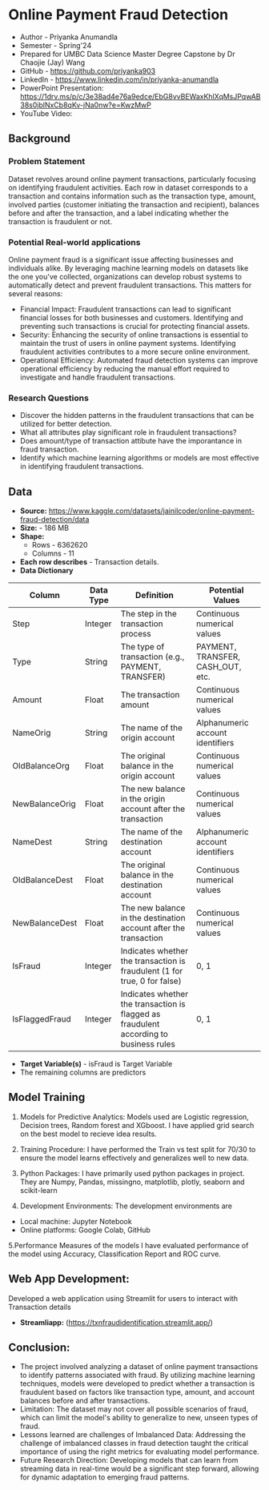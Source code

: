 # Online Payment Fraud Detection

- Author - Priyanka Anumandla
- Semester - Spring'24
- Prepared for UMBC Data Science Master Degree Capstone by Dr Chaojie (Jay) Wang
- GitHub - https://github.com/priyanka903
- LinkedIn - https://www.linkedin.com/in/priyanka-anumandla
- PowerPoint Presentation: https://1drv.ms/p/c/3e38ad4e76a9edce/EbG8vvBEWaxKhlXqMsJPqwAB38s0jblNxCb8qKv-jNa0nw?e=KwzMwP 
- YouTube Video: 


## Background
### Problem Statement
Dataset revolves around online payment transactions, particularly focusing on identifying fraudulent activities. Each row in dataset corresponds to a transaction and contains information such as the transaction type, amount, involved parties (customer initiating the transaction and recipient), balances before and after the transaction, and a label indicating whether the transaction is fraudulent or not.

### Potential Real-world applications
Online payment fraud is a significant issue affecting businesses and individuals alike. By leveraging machine learning models on datasets like the one you've collected, organizations can develop robust systems to automatically detect and prevent fraudulent transactions. This matters for several reasons:
- Financial Impact: Fraudulent transactions can lead to significant financial losses for both businesses and customers. Identifying and preventing such transactions is crucial for protecting financial assets.
- Security: Enhancing the security of online transactions is essential to maintain the trust of users in online payment systems. Identifying fraudulent activities contributes to a more secure online environment.
- Operational Efficiency: Automated fraud detection systems can improve operational efficiency by reducing the manual effort required to investigate and handle fraudulent transactions.

### Research Questions
- Discover the hidden patterns in the fraudulent transactions that can be utilized for better detection.
- What all attributes play significant role in fraudulent transactions?
- Does amount/type of transaction attibute have the imporantance in fraud transaction.
- Identify which machine learning algorithms or models are most effective in identifying fraudulent transactions.

## Data 
- **Source:** https://www.kaggle.com/datasets/jainilcoder/online-payment-fraud-detection/data
- **Size:** - 186 MB
- **Shape:** 
  - Rows - 6362620
  - Columns - 11
- **Each row describes** - Transaction details.
- **Data Dictionary**

| Column          | Data Type | Definition                                            | Potential Values                                      |
|-----------------|-----------|-------------------------------------------------------|--------------------------------------------------------|
| Step            | Integer   | The step in the transaction process                    | Continuous numerical values                           |
| Type            | String    | The type of transaction (e.g., PAYMENT, TRANSFER)      | PAYMENT, TRANSFER, CASH_OUT, etc.                       |
| Amount          | Float     | The transaction amount                                 | Continuous numerical values                           |
| NameOrig        | String    | The name of the origin account                         | Alphanumeric account identifiers                      |
| OldBalanceOrg   | Float     | The original balance in the origin account             | Continuous numerical values                           |
| NewBalanceOrig   | Float     | The new balance in the origin account after the transaction | Continuous numerical values                   |
| NameDest        | String    | The name of the destination account                    | Alphanumeric account identifiers                      |
| OldBalanceDest   | Float     | The original balance in the destination account        | Continuous numerical values                           |
| NewBalanceDest   | Float     | The new balance in the destination account after the transaction | Continuous numerical values                   |
| IsFraud         | Integer   | Indicates whether the transaction is fraudulent (1 for true, 0 for false) | 0, 1                                               |
| IsFlaggedFraud  | Integer   | Indicates whether the transaction is flagged as fraudulent according to business rules | 0, 1                                       |

- **Target Variable(s)** - isFraud is Target Variable
- The remaining columns are predictors

## Model Training
1. Models for Predictive Analytics:
Models used are Logistic regression, Decision trees, Random forest and XGboost. I have applied grid search on the best model to recieve idea results.

2. Training Procedure:
I have performed the Train vs test split for 70/30 to ensure the model learns effectively and generalizes well to new data.

3. Python Packages:
I have primarily used python packages in project. They are Numpy, Pandas, missingno, matplotlib, plotly, seaborn and scikit-learn

4. Development Environments:
The development environments are
- Local machine: Jupyter Notebook 
- Online platforms: Google Colab, GitHub

5.Performance Measures of the models
I have evaluated performance of the model using Accuracy, Classification Report and ROC curve.

## Web App Development:
Developed a web application using Streamlit for users to interact with Transaction details
- **Streamliapp:** (https://txnfraudidentification.streamlit.app/)

## Conclusion:

- The project involved analyzing a dataset of online payment transactions to identify patterns associated with fraud. By utilizing machine learning techniques, models were developed to predict whether a transaction is fraudulent based on factors like transaction type, amount, and account balances before and after transactions.
- Limitation: The dataset may not cover all possible scenarios of fraud, which can limit the model's ability to generalize to new, unseen types of fraud.
- Lessons learned are challenges of Imbalanced Data: Addressing the challenge of imbalanced classes in fraud detection taught the critical importance of using the right metrics for evaluating model performance.
- Future Research Direction:  Developing models that can learn from streaming data in real-time would be a significant step forward, allowing for dynamic adaptation to emerging fraud patterns.










































